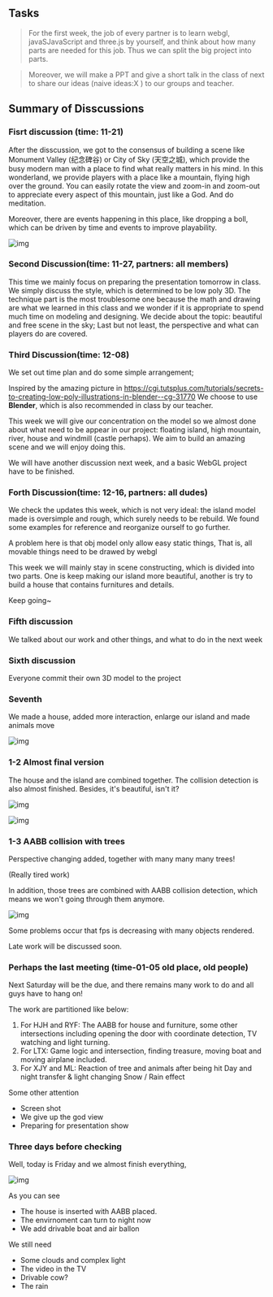 ## Tasks

> For the first week, the job of every partner is to learn webgl, javaSJavaScript and three.js by yourself, and think about how many parts are needed for this job. Thus we can split the big project into parts.

> Moreover, we will make a PPT and give a short talk in the class of next to share our ideas (naive ideas:X ) to our groups and teacher.

## Summary of Disscussions

### Fisrt discussion (time: 11-21)

After the disscussion, we got to the consensus of building a scene like Monument Valley (纪念碑谷) or City of Sky (天空之城), which provide the busy modern man with a place to find what really matters in his mind. In this wonderland, we provide players with a place like a mountain, flying high over the ground. You can easily rotate the view and zoom-in and zoom-out to appreciate every aspect of this mountain, just like a God. And do meditation.

Moreover, there are events happening in this place, like dropping a boll, which can be driven by time and events to improve playability. 

![img](https://github.com/ryf1123/CG-2018-Course-Project/raw/master/fig/%E5%AF%B9%E6%A0%87%E5%B7%A5%E7%A8%8B.png)



### Second Discussion(time: 11-27, partners: all members)

This time we mainly focus on preparing the presentation tomorrow in class. We simply discuss the style, which is determined to be low poly 3D. The technique part is the most troublesome one because the math and drawing are what we learned in this class and we wonder if it is appropriate to spend much time on modeling and designing. We decide about the topic: beautiful and free scene in the sky; Last but not least, the perspective and what can players do are covered.



### Third Discussion(time: 12-08)

We set out time plan and do some simple arrangement;

Inspired by the amazing picture in https://cgi.tutsplus.com/tutorials/secrets-to-creating-low-poly-illustrations-in-blender--cg-31770 We choose to use **Blender**, which is also recommended in class by our teacher.

This week we will give our concentration on the model so we almost done about what need to be appear in our project: floating island, high mountain, river, house and windmill (castle perhaps). We aim to build an amazing scene and we will enjoy doing this.

We will have another discussion next week, and a basic WebGL project have to be finished.

### Forth Discussion(time: 12-16, partners: all dudes)

We check the updates this week, which is not very ideal: the island model made is oversimple and rough, which surely needs to be rebuild. We found some examples for reference and reorganize ourself to go further.

A problem here is that obj model only allow easy static things, That is, all movable things need to be drawed by webgl

This week we will mainly stay in scene constructing, which is divided into two parts. One is keep making our island more beautiful, another is try to build a house that contains furnitures and details.

Keep going~

### Fifth discussion

We talked about our work and other things, and what to do in the next week

### Sixth discussion

Everyone commit their own 3D model to the project

### Seventh

We made a house, added more interaction, enlarge our island and made animals move 

![img](https://github.com/ryf1123/CG-2018-Course-Project/raw/master/fig/%E5%BD%A9%E7%94%B5%E6%88%AA%E5%9B%BE.jpg)

### 1-2 Almost final version

The house and the island are combined together. The collision detection is also almost finished. Besides, it's beautiful, isn't it?

![img](file:///Users/evanren/Documents/GitHub/CG-2018-Course-Project/assets/image-20190102074030160.png?lastModify=1561968459)

![img](file:///Users/evanren/Documents/GitHub/CG-2018-Course-Project/assets/image-20190102074036041.png?lastModify=1561968459)



### 1-3 AABB collision with trees

Perspective changing added, together with many many many trees!

(Really tired work)

In addition, those trees are combined with AABB collision detection, which means we won't going through them anymore.

![img](file:///Users/evanren/Documents/GitHub/CG-2018-Course-Project/assets/image-with_trees.png?lastModify=1561968459)

Some problems occur that fps is decreasing with many objects rendered.

Late work will be discussed soon.



### Perhaps the last meeting (time-01-05 old place, old people)

Next Saturday will be the due, and there remains many work to do and all guys have to hang on!

The work are partitioned like below:

1. For HJH and RYF: The AABB for house and furniture, some other intersections including opening the door with coordinate detection, TV watching and light turning.
2. For LTX: Game logic and intersection, finding treasure, moving boat and moving airplane included.
3. For XJY and ML: Reaction of tree and animals after being hit Day and night transfer & light changing Snow / Rain effect

Some other attention

- Screen shot
- We give up the god view
- Preparing for presentation show



### Three days before checking

Well, today is Friday and we almost finish everything, 

![img](file:///Users/evanren/Documents/GitHub/CG-2018-Course-Project/assets/image-nearlydone.jpg?lastModify=1561968459)

As you can see

- The house is inserted with AABB placed.
- The envirnoment can turn to night now
- We add drivable boat and air ballon

We still need

- Some clouds and complex light
- The video in the TV
- Drivable cow?
- The rain